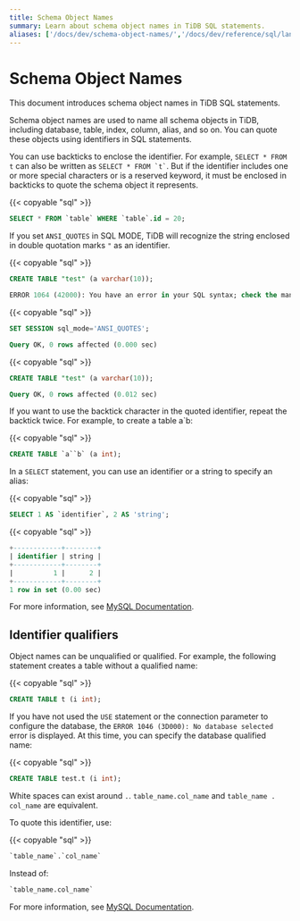 ```yaml
---
title: Schema Object Names
summary: Learn about schema object names in TiDB SQL statements.
aliases: ['/docs/dev/schema-object-names/','/docs/dev/reference/sql/language-structure/schema-object-names/']
---
```


# Schema Object Names

<!-- markdownlint-disable MD038 -->

This document introduces schema object names in TiDB SQL statements.

Schema object names are used to name all schema objects in TiDB, including database, table, index, column, alias, and so on. You can quote these objects using identifiers in SQL statements.

You can use backticks to enclose the identifier. For example, `SELECT * FROM t` can also be written as `` SELECT * FROM `t` ``. But if the identifier includes one or more special characters or is a reserved keyword, it must be enclosed in backticks to quote the schema object it represents.

{{< copyable "sql" >}}

```sql
SELECT * FROM `table` WHERE `table`.id = 20;
```

If you set `ANSI_QUOTES` in SQL MODE, TiDB will recognize the string enclosed in double quotation marks `"` as an identifier.

{{< copyable "sql" >}}

```sql
CREATE TABLE "test" (a varchar(10));
```

```sql
ERROR 1064 (42000): You have an error in your SQL syntax; check the manual that corresponds to your TiDB version for the right syntax to use line 1 column 19 near ""test" (a varchar(10))" 
```

{{< copyable "sql" >}}

```sql
SET SESSION sql_mode='ANSI_QUOTES';
```

```sql
Query OK, 0 rows affected (0.000 sec)
```

{{< copyable "sql" >}}

```sql
CREATE TABLE "test" (a varchar(10));
```

```sql
Query OK, 0 rows affected (0.012 sec)
```

If you want to use the backtick character in the quoted identifier, repeat the backtick twice. For example, to create a table a`b:

{{< copyable "sql" >}}

```sql
CREATE TABLE `a``b` (a int);
```

In a `SELECT` statement, you can use an identifier or a string to specify an alias:

{{< copyable "sql" >}}

```sql
SELECT 1 AS `identifier`, 2 AS 'string';
```

{{< copyable "sql" >}}

```sql
+------------+--------+
| identifier | string |
+------------+--------+
|          1 |      2 |
+------------+--------+
1 row in set (0.00 sec)
```

For more information, see [MySQL Documentation](https://dev.mysql.com/doc/refman/5.7/en/identifiers.html).

## Identifier qualifiers

Object names can be unqualified or qualified. For example, the following statement creates a table without a qualified name:

{{< copyable "sql" >}}

```sql
CREATE TABLE t (i int);
```

If you have not used the `USE` statement or the connection parameter to configure the database, the `ERROR 1046 (3D000): No database selected` error is displayed. At this time, you can specify the database qualified name:

{{< copyable "sql" >}}

```sql
CREATE TABLE test.t (i int);
```

White spaces can exist around `.`. `table_name.col_name` and `table_name . col_name` are equivalent.

To quote this identifier, use:

{{< copyable "sql" >}}

```sql
`table_name`.`col_name`
```

Instead of:

```sql
`table_name.col_name`
```

For more information, see [MySQL Documentation](https://dev.mysql.com/doc/refman/5.7/en/identifier-qualifiers.html).
